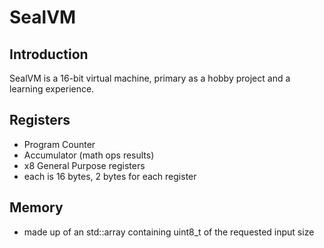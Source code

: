 # SealVM

## Introduction
SealVM is a 16-bit virtual machine, primary as a hobby project and a learning experience.

## Registers
- Program Counter
- Accumulator (math ops results)
- x8 General Purpose registers
- each is 16 bytes, 2 bytes for each register

## Memory
- made up of an std::array containing uint8_t of the requested input size
